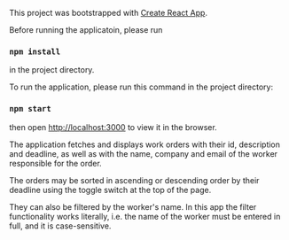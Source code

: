 This project was bootstrapped with [Create React App](https://github.com/facebook/create-react-app).

Before running the applicatoin, please run 
### `npm install`
in the project directory. 

To run the application, please run this command in the project directory:

### `npm start`

then open [http://localhost:3000](http://localhost:3000) to view it in the browser.

The application fetches and displays work orders with their id, description and deadline, as well as with the name, company and email of the worker responsible for the order. 

The orders may be sorted in ascending or descending order by their deadline using the toggle switch at the top of the page. 

They can also be filtered by the worker's name. In this app the filter functionality works literally, i.e. the name of the worker must be entered in full, and it is case-sensitive. 


